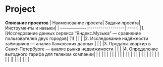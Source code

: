 # Project
**Описание проектов**
| Наименование проекта| Задачи проекта| Инструменты и навыки|
| ------------- |------------------| -----|
|1. [Исследование данных сервиса “Яндекс.Музыка” — сравнение пользователей двух городов] (1) |   |  |
|2. Исследование надёжности заёмщиков — анализ банковских данных    |  |    |
|3. Продажа квартир в Санкт-Петербурге — анализ рынка недвижимости  |        |     |
|4. Определение выгодного тарифа для телеком компании|        |     |
| |        |     |
| |        |     |
| |        |     |
| |        |     |
| |        |     |
| |        |     |
||        |     |
| |        |     |
